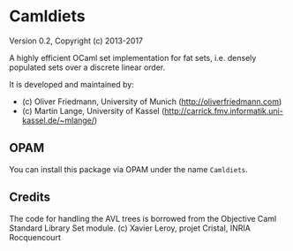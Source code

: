 Camldiets
==================

Version 0.2, Copyright (c) 2013-2017

A highly efficient OCaml set implementation for fat sets, i.e. densely populated sets over a discrete linear order.

It is developed and maintained by:
- (c) Oliver Friedmann, University of Munich (http://oliverfriedmann.com)
- (c) Martin Lange, University of Kassel (http://carrick.fmv.informatik.uni-kassel.de/~mlange/)

## OPAM

You can install this package via OPAM under the name `Camldiets`.


## Credits
The code for handling the AVL trees is borrowed from the Objective Caml Standard Library Set module.
(c) Xavier Leroy, projet Cristal, INRIA Rocquencourt
